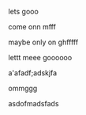 lets gooo

come onn mfff

maybe only on ghfffff

lettt meee goooooo

a'afadf;adskjfa



ommggg

asdofmadsfads